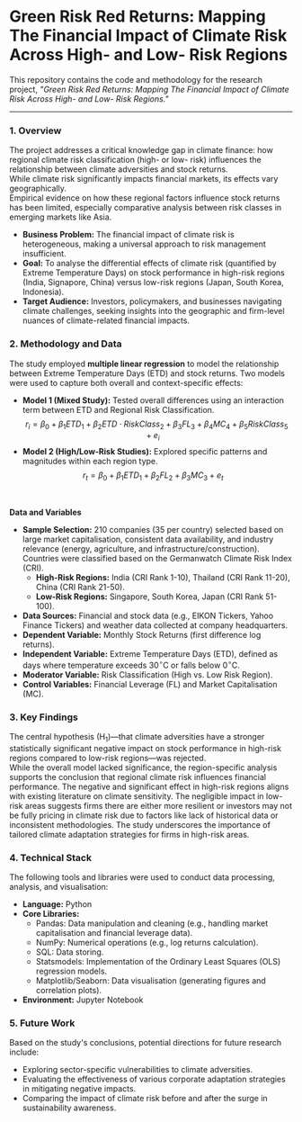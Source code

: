 # Green Risk Red Returns: Mapping The Financial Impact of Climate Risk Across High- and Low- Risk Regions
This repository contains the code and methodology for the research project, *"Green Risk Red Returns: Mapping The Financial Impact of Climate Risk Across High- and Low- Risk Regions."*

---

### **1. Overview**
The project addresses a critical knowledge gap in climate finance: how regional climate risk classification (high- or low- risk) influences the relationship between climate adversities and stock returns.<br/>
While climate risk significantly impacts financial markets, its effects vary geographically.<br/>
Empirical evidence on how these regional factors influence stock returns has been limited, especially comparative analysis between risk classes in emerging markets like Asia.<br/>
- **Business Problem:** The financial impact of climate risk is heterogeneous, making a universal approach to risk management insufficient.
- **Goal:** To analyse the differential effects of climate risk (quantified by Extreme Temperature Days) on stock performance in high-risk regions (India, Signapore, China) versus low-risk regions (Japan, South Korea, Indonesia).
- **Target Audience:** Investors, policymakers, and businesses navigating climate challenges, seeking insights into the geographic and firm-level nuances of climate-related financial impacts.

### **2. Methodology and Data**
The study employed **multiple linear regression** to model the relationship between Extreme Temperature Days (ETD) and stock returns. Two models were used to capture both overall and context-specific effects:<br/>
- **Model 1 (Mixed Study):** Tested overall differences using an interaction term between ETD and Regional Risk Classification.
$$r_{i}=\beta_{0}+\beta_{1}ETD_{1}+\beta_{2}ETD\cdot RiskClass_{2}+\beta_{3}FL_{3}+\beta_{4}MC_{4}+\beta_{5}RiskClass_{5}+e_{i} \quad$$
- **Model 2 (High/Low-Risk Studies):** Explored specific patterns and magnitudes within each region type.
$$r_{t}=\beta_{0}+\beta_{1}ETD_{1}+\beta_{2}FL_{2}+\beta_{3}MC_{3}+e_{t} \quad$$
<br/>

**Data and Variables**<br/>
- **Sample Selection:** 210 companies (35 per country) selected based on large market capitalisation, consistent data availability, and industry relevance (energy, agriculture, and infrastructure/construction). Countries were classified based on the Germanwatch Climate Risk Index (CRI).
  * **High-Risk Regions:** India (CRI Rank 1-10), Thailand (CRI Rank 11-20), China (CRI Rank 21-50).
  * **Low-Risk Regions:** Singapore, South Korea, Japan (CRI Rank 51-100).
- **Data Sources:** Financial and stock data (e.g., EIKON Tickers, Yahoo Finance Tickers) and weather data collected at company headquarters.
- **Dependent Variable:** Monthly Stock Returns (first difference log returns).
- **Independent Variable:** Extreme Temperature Days (ETD), defined as days where temperature exceeds $30^{\circ}\text{C}$ or falls below $0^{\circ}\text{C}$.
- **Moderator Variable:** Risk Classification (High vs. Low Risk Region).
- **Control Variables:** Financial Leverage (FL) and Market Capitalisation (MC).

### 3. Key Findings
The central hypothesis ($\text{H}_1$)—that climate adversities have a stronger statistically significant negative impact on stock performance in high-risk regions compared to low-risk regions—was rejected.<br/>
While the overall model lacked significance, the region-specific analysis supports the conclusion that regional climate risk influences financial performance. The negative and significant effect in high-risk regions aligns with existing literature on climate sensitivity. The negligible impact in low-risk areas suggests firms there are either more resilient or investors may not be fully pricing in climate risk due to factors like lack of historical data or inconsistent methodologies. The study underscores the importance of tailored climate adaptation strategies for firms in high-risk areas.

### 4. Technical Stack
The following tools and libraries were used to conduct data processing, analysis, and visualisation:
- **Language:** Python
- **Core Libraries:**
  * Pandas: Data manipulation and cleaning (e.g., handling market capitalisation and financial leverage data).
  * NumPy: Numerical operations (e.g., log returns calculation).
  * SQL: Data storing.
  * Statsmodels: Implementation of the Ordinary Least Squares (OLS) regression models.
  * Matplotlib/Seaborn: Data visualisation (generating figures and correlation plots).
- **Environment:** Jupyter Notebook

### 5. Future Work
Based on the study's conclusions, potential directions for future research include:
- Exploring sector-specific vulnerabilities to climate adversities.
- Evaluating the effectiveness of various corporate adaptation strategies in mitigating negative impacts.
- Comparing the impact of climate risk before and after the surge in sustainability awareness.
